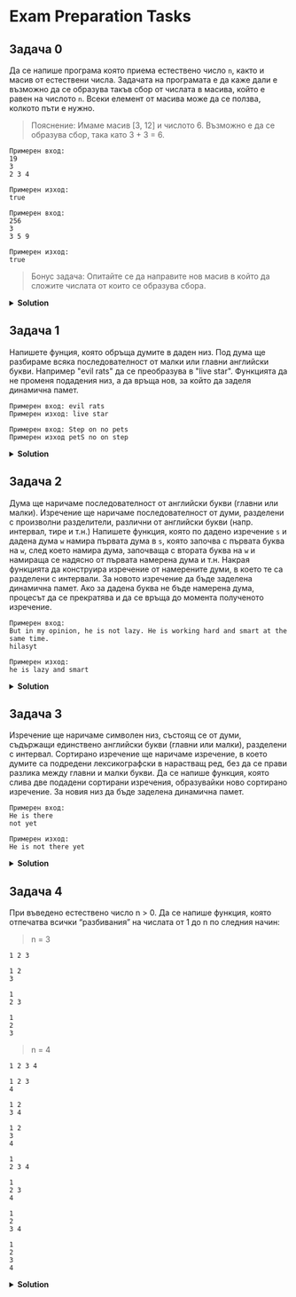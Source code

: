 # Exam Preparation Tasks

## Задача 0
Да се напише програма която приема естествено число `n`, както и масив от естествени числа. Задачата на програмата е да каже дали е възможно да се образува такъв сбор от числата в масива, който е равен на числото `n`. Всеки елемент от масива може да се ползва, колкото пъти е нужно.

> Пояснение: Имаме масив [3, 12] и числото 6. Възможно е да се образува сбор, така като 3 + 3 = 6.

``` 
Примерен вход: 
19
3
2 3 4

Примерен изход:
true
```

```
Примерен вход:
256
3
3 5 9

Примерен изход:
true
```

> Бонус задача: Опитайте се да направите нов масив в който да сложите числата от които се образува сбора.

<details><summary><b>Solution</b></summary> 
<p>

```cpp
#include <iostream>
 
bool canSum(unsigned int* arr, unsigned int size, int target)
{
  if (target < 0)
      return false;

  if (target == 0)
      return true;

  for (size_t i = 0; i < size; i++)
  {
      if (canSum(arr, size, target - arr[i]))
          return true;
  }
  
  return false;
}

int main()
{
  unsigned int arr[3] = { 2, 4 };

  std::cout << std::boolalpha << canSum(arr, 2, 6);
}
```

</p>
</details>

## Задача 1
Напишете фунция, която обръща думите в даден низ. Под дума ще разбираме всяка последователност от малки или главни английски букви. Например "evil rats" да се преобразува в "live star".
Функцията да не променя подадения низ, а да връща нов, за който да заделя динамична памет.

```
Примерен вход: evil rats
Примерен изход: live star
```

```
Примерен вход: Step on no pets
Примерен изход petS no on step
```

<details><summary><b>Solution</b></summary> 
<p>

```cpp
bool isLetter(char c)
{
	return c >= 'a' && c <= 'z' || c >= 'A' && c <= 'Z';
}

void skipToWord(char*& str)
{
	while (!isLetter(*str) && *str != '\0')
		str++;
}

void skipToNextWord(char*& str)
{
	while (isLetter(*str) && *str != '\0')
		str++;
}

int getWordLength(char* str)
{
	int length = 0;
	while (isLetter(*str) && *str != '\0')
	{
		length++;
		str++;
	}

	return length;
}

void reverse(char* str, int strSize)
{
	for (int i = 0; i < strSize / 2; i++)
	{
		char temp = str[i];
		str[i] = str[strSize - i - 1];
		str[strSize - i - 1] = temp;
	}
}

char* getReversedWord(char*& str)
{
	int length = getWordLength(str);
	char* word = new char[length + 1];

	int wordIter = 0;
	while (isLetter(*str) && *str != '\0' && wordIter < length)
	{
		word[wordIter] = *str;
		wordIter++;
		str++;
	}

	word[wordIter] = '\0';

	reverse(word, length);

	return word;
}

char* combineWords(char** strs, int size)
{
	int wordsSize = 0;
	int spacesCount = 0;

	for (int i = 0; i < size; i++)
	{
		wordsSize += getWordLength(strs[i]);
		spacesCount++;
	}

	int overallSize = wordsSize + spacesCount;
	char* combinedSentence = new char[overallSize];

	int sentenceIter = 0;
	for (int i = 0; i < size; i++)
	{
		int currWordLength = getWordLength(strs[i]);
		for (int j = 0; j < currWordLength; j++)
		{
			combinedSentence[sentenceIter] = strs[i][j];
			sentenceIter++;
		}

		combinedSentence[sentenceIter] = ' ';
		sentenceIter++;
	}

	combinedSentence[sentenceIter - 1] = '\0';

	return combinedSentence;
}

int wordCounter(char* str)
{
	int counter = 0;
	while (*str != '\0')
	{
		skipToWord(str);
		counter++;
		skipToNextWord(str);
	}

	return counter;
}

char* getSentence(char* str)
{
	int currLen = 0;
	int wordsCount = wordCounter(str);
	char** words = new char* [wordsCount];

	while (*str != '\0')
	{
		skipToWord(str);
		words[currLen] = getReversedWord(str);
		currLen++;
	}

	char* sentence = combineWords(words, wordsCount);

	for (int i = 0; i < wordsCount; i++)
	{
		delete[] words[i];
	}
	delete[] words;

	return sentence;
}

int main()
{
	char initSentence[] = "evil rats";
	char* finalSentence = getSentence(initSentence);

	std::cout << finalSentence;

	delete[] finalSentence;
}
```

</p>
</details>

## Задача 2
Дума ще наричаме последователност от английски букви (главни или малки). Изречение ще наричаме последователност от думи, разделени с произволни разделители, различни от английски букви (напр. интервал, тире и т.н.)
Напишете функция, която по дадено изречение `s` и дадена дума `w` намира първата дума в `s`, която започва с първата буква на `w`, след което намира дума, започваща с втората буква на `w` и намираща се надясно от първата намерена дума и т.н. Накрая функцията да конструира изречение от намерените думи, в което те са разделени с интервали. За новото изречение да бъде заделена динамична памет. Ако за дадена буква не бъде намерена дума, процесът да се прекратява и да се връща до момента полученото изречение.

```
Примерен вход: 
But in my opinion, he is not lazy. He is working hard and smart at the same time.
hilasyt

Примерен изход:
he is lazy and smart
```

<details><summary><b>Solution</b></summary> 
<p>

```cpp
#include <iostream>

bool isLetter(char c)
{
    return c >= 'a' && c <= 'z' || c >= 'A' && c <= 'Z';
}
 
void skipToWord(char*& str)
{
    while (!isLetter(*str) && *str != '\0')
        str++;
}
 
void skipToNextWord(char*& str)
{
    while (isLetter(*str) && *str != '\0')
        str++;
}
 
int getWordLength(char* str)
{
    int length = 0;
    while (isLetter(*str) && *str != '\0')
    {
        length++;
        str++;
    }
 
    return length;
}
 
char* getWord(char*& str)
{
    int length = getWordLength(str);
    char* word = new char[length + 1];
 
    int wordIter = 0;
    while (isLetter(*str) && *str != '\0' && wordIter < length)
    {
        word[wordIter] = *str;
        wordIter++;
        str++;
    }
 
    word[wordIter] = '\0';
 
    return word;
}
 
char** getSentence(char* str, char* expr, int& currLen)
{
    currLen = 0;
    int sentenceLen = getWordLength(expr);
    char** sentence = new char*[sentenceLen];
 
    while (*str != '\0' && *expr != '\0')
    {
        skipToWord(str);
 
        if (*str == *expr && currLen < sentenceLen)
        {
            sentence[currLen] = getWord(str);
            expr++;
            currLen++;
            continue;
        }
 
        skipToNextWord(str);
    }
 
    return sentence;
}
 
int main()
{
    char initSentence[] = "Hello this is a very cool sentence";
    char exprSentence[] = "iac";
 
    int sentences = 0;
    char** finalSentence = getSentence(initSentence, exprSentence, sentences);
 
    for (int i = 0; i < sentences; i++)
    {
        std::cout << finalSentence[i] << " ";
        delete[] finalSentence[i];
    }
    delete[] finalSentence;
 
}
```

</p>
</details>

## Задача 3
Изречение ще наричаме символен низ, състоящ се от думи, съдържащи единствено английски букви (главни или малки), разделени с интервал. Сортирано изречение ще наричаме изречение, в което думите са подредени лексикографски в нарастващ ред, без да се прави разлика между главни и малки букви.
Да се напише функция, която слива две подадени сортирани изречения, образувайки ново сортирано изречение. За новия низ да бъде заделена динамична памет.

```
Примерен вход: 
He is there
not yet

Примерен изход:
He is not there yet
```

<details><summary><b>Solution</b></summary> 
<p>

```cpp
#include <iostream>

bool isLetter(char c)
{
	return c >= 'a' && c <= 'z' || c >= 'A' && c <= 'Z';
}

void skipToWord(char*& str)
{
	while (!isLetter(*str) && *str != '\0')
		str++;
}

void skipToNextWord(char*& str)
{
	while (isLetter(*str) && *str != '\0')
		str++;
}

int getWordLength(char* str)
{
	int length = 0;
	while (isLetter(*str) && *str != '\0')
	{
		length++;
		str++;
	}

	return length;
}

char* getWord(char*& str)
{
	int length = getWordLength(str);
	char* word = new char[length + 1];

	int wordIter = 0;
	while (isLetter(*str) && *str != '\0' && wordIter < length)
	{
		word[wordIter] = *str;
		wordIter++;
		str++;
	}

	word[wordIter] = '\0';

	return word;
}

char* combineWords(char** strs, int size)
{
	int wordsSize = 0;
	int spacesCount = 0;

	for (int i = 0; i < size; i++)
	{
		wordsSize += getWordLength(strs[i]);
		spacesCount++;
	}

	int overallSize = wordsSize + spacesCount;
	char* combinedSentence = new char[overallSize];

	int sentenceIter = 0;
	for (int i = 0; i < size; i++)
	{
		int currWordLength = getWordLength(strs[i]);
		for (int j = 0; j < currWordLength; j++)
		{
			combinedSentence[sentenceIter] = strs[i][j];
			sentenceIter++;
		}

		combinedSentence[sentenceIter] = ' ';
		sentenceIter++;
	}

	combinedSentence[sentenceIter - 1] = '\0';

	return combinedSentence;
}

int wordCounter(char* str)
{
	int counter = 0;
	while (*str != '\0')
	{
		skipToWord(str);
		counter++;
		skipToNextWord(str);
	}

	return counter;
}

char toLower(char c)
{
	if (c >= 'A' && c <= 'Z')
		c += 'a' - 'A';

	return c;
}

char* combineSorted(char* first, char* second)
{
	int wordsCount = wordCounter(first) + wordCounter(second);
	char** words = new char*[wordsCount];

	for (int i = 0; i < wordsCount; i++)
	{
		skipToWord(first);
		skipToWord(second);

		if (toLower(*first) <= toLower(*second) && *first != '\0')
			words[i] = getWord(first);
		else
			words[i] = getWord(second);
	}

	char* sortedSentence = combineWords(words, wordsCount);

	for (int i = 0; i < wordsCount; i++)
	{
		delete words[i];
	}

	delete[] words;

	return sortedSentence;
}

int main()
{
	char firstSorted[] = "He is there";
	char secondSorted[] = "not yet";

	char* sortedSentence = combineSorted(firstSorted, secondSorted);

	std::cout << sortedSentence;

	delete[] sortedSentence;
}
```

</p>
</details>

## Задача 4
При въведено естествено число n > 0. 
Да се напише функция, която отпечатва всички “разбивания” на числата от 1 до n по следния начин:

> n = 3
```
1 2 3

1 2
3

1
2 3

1
2
3
```

> n = 4
```
1 2 3 4

1 2 3
4

1 2
3 4

1 2
3
4

1
2 3 4

1
2 3
4

1
2
3 4

1
2
3
4

```

<details><summary><b>Solution</b></summary> 
<p>

```cpp
#include <iostream>

void printer(int n, bool* binaryTable)
{
	for (int i = 1; i <= n; i++)
	{
		std::cout << i << " ";

		if (i < n)
		{
			if (binaryTable[i - 1])
				std::cout << "\n";
		}
	}
}

int powOfTwo(int n)
{
	int pow = 1;
	for (int i = 0; i < n; i++)
	{
		pow *= 2;
	}

	return pow;
}

void binaryAdvance(bool* binaryTable, int tableSize)
{
	if (binaryTable[tableSize - 1] == 1)
	{
		int j = tableSize - 1;
		while (j >= 1 && binaryTable[j] == 1)
		{
			binaryTable[j] = 0;
			j--;
		}

		binaryTable[j] = 1;

		return;
	}

	binaryTable[tableSize - 1] = 1;
}

void binaryPrint(int n)
{
	bool* binaryTable = new bool[n - 1];

	for (int i = 0; i < n-1; i++)
	{
		binaryTable[i] = 0;
	}

	int pow = powOfTwo(n);


	for (int i = 0; i < pow; i++)
	{
		printer(n, binaryTable);
		
		std::cout << "\n\n";

		binaryAdvance(binaryTable, n - 1);
	}

	delete[] binaryTable;
}

int main()
{
	binaryPrint(4);
}
```

</p>
</details>
